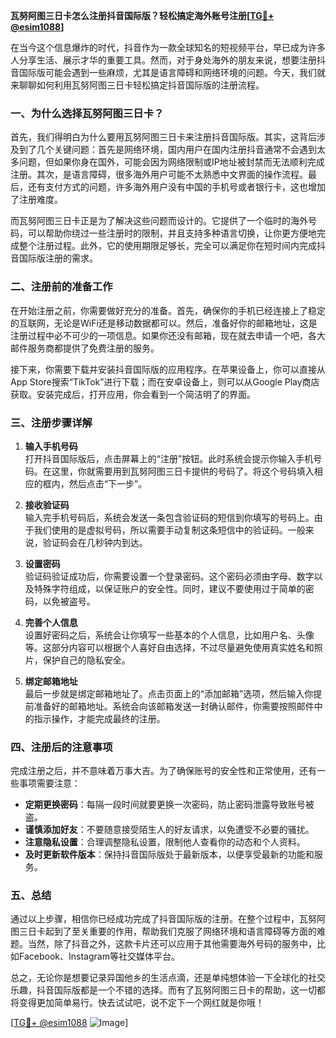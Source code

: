 **瓦努阿图三日卡怎么注册抖音国际版？轻松搞定海外账号注册[[TG💪+ @esim1088](https://t.me/s/esim1088)]**

在当今这个信息爆炸的时代，抖音作为一款全球知名的短视频平台，早已成为许多人分享生活、展示才华的重要工具。然而，对于身处海外的朋友来说，想要注册抖音国际版可能会遇到一些麻烦，尤其是语言障碍和网络环境的问题。今天，我们就来聊聊如何利用瓦努阿图三日卡轻松搞定抖音国际版的注册流程。

### 一、为什么选择瓦努阿图三日卡？

首先，我们得明白为什么要用瓦努阿图三日卡来注册抖音国际版。其实，这背后涉及到了几个关键问题：首先是网络环境，国内用户在国内注册抖音通常不会遇到太多问题，但如果你身在国外，可能会因为网络限制或IP地址被封禁而无法顺利完成注册。其次，是语言障碍，很多海外用户可能不太熟悉中文界面的操作流程。最后，还有支付方式的问题，许多海外用户没有中国的手机号或者银行卡，这也增加了注册难度。

而瓦努阿图三日卡正是为了解决这些问题而设计的。它提供了一个临时的海外号码，可以帮助你绕过一些注册时的限制，并且支持多种语言切换，让你更方便地完成整个注册过程。此外，它的使用期限足够长，完全可以满足你在短时间内完成抖音国际版注册的需求。

### 二、注册前的准备工作

在开始注册之前，你需要做好充分的准备。首先，确保你的手机已经连接上了稳定的互联网，无论是WiFi还是移动数据都可以。然后，准备好你的邮箱地址，这是注册过程中必不可少的一项信息。如果你还没有邮箱，现在就去申请一个吧，各大邮件服务商都提供了免费注册的服务。

接下来，你需要下载并安装抖音国际版的应用程序。在苹果设备上，你可以直接从App Store搜索“TikTok”进行下载；而在安卓设备上，则可以从Google Play商店获取。安装完成后，打开应用，你会看到一个简洁明了的界面。

### 三、注册步骤详解

1. **输入手机号码**  
   打开抖音国际版后，点击屏幕上的“注册”按钮。此时系统会提示你输入手机号码。在这里，你就需要用到瓦努阿图三日卡提供的号码了。将这个号码填入相应的框内，然后点击“下一步”。

2. **接收验证码**  
   输入完手机号码后，系统会发送一条包含验证码的短信到你填写的号码上。由于我们使用的是虚拟号码，所以需要手动复制这条短信中的验证码。一般来说，验证码会在几秒钟内到达。

3. **设置密码**  
   验证码验证成功后，你需要设置一个登录密码。这个密码必须由字母、数字以及特殊字符组成，以保证账户的安全性。同时，建议不要使用过于简单的密码，以免被盗号。

4. **完善个人信息**  
   设置好密码之后，系统会让你填写一些基本的个人信息，比如用户名、头像等。这部分内容可以根据个人喜好自由选择，不过尽量避免使用真实姓名和照片，保护自己的隐私安全。

5. **绑定邮箱地址**  
   最后一步就是绑定邮箱地址了。点击页面上的“添加邮箱”选项，然后输入你提前准备好的邮箱地址。系统会向该邮箱发送一封确认邮件，你需要按照邮件中的指示操作，才能完成最终的注册。

### 四、注册后的注意事项

完成注册之后，并不意味着万事大吉。为了确保账号的安全性和正常使用，还有一些事项需要注意：

- **定期更换密码**：每隔一段时间就要更换一次密码，防止密码泄露导致账号被盗。
- **谨慎添加好友**：不要随意接受陌生人的好友请求，以免遭受不必要的骚扰。
- **注意隐私设置**：合理调整隐私设置，限制他人查看你的动态和个人资料。
- **及时更新软件版本**：保持抖音国际版处于最新版本，以便享受最新的功能和服务。

### 五、总结

通过以上步骤，相信你已经成功完成了抖音国际版的注册。在整个过程中，瓦努阿图三日卡起到了至关重要的作用，帮助我们克服了网络环境和语言障碍等方面的难题。当然，除了抖音之外，这款卡片还可以应用于其他需要海外号码的服务中，比如Facebook、Instagram等社交媒体平台。

总之，无论你是想要记录异国他乡的生活点滴，还是单纯想体验一下全球化的社交乐趣，抖音国际版都是一个不错的选择。而有了瓦努阿图三日卡的帮助，这一切都将变得更加简单易行。快去试试吧，说不定下一个网红就是你哦！

[[TG💪+ @esim1088](https://t.me/s/esim1088) ![Image](https://i.postimg.cc/4NQfJmqS/Snipaste-2025-05-13-00-14-12.png)]